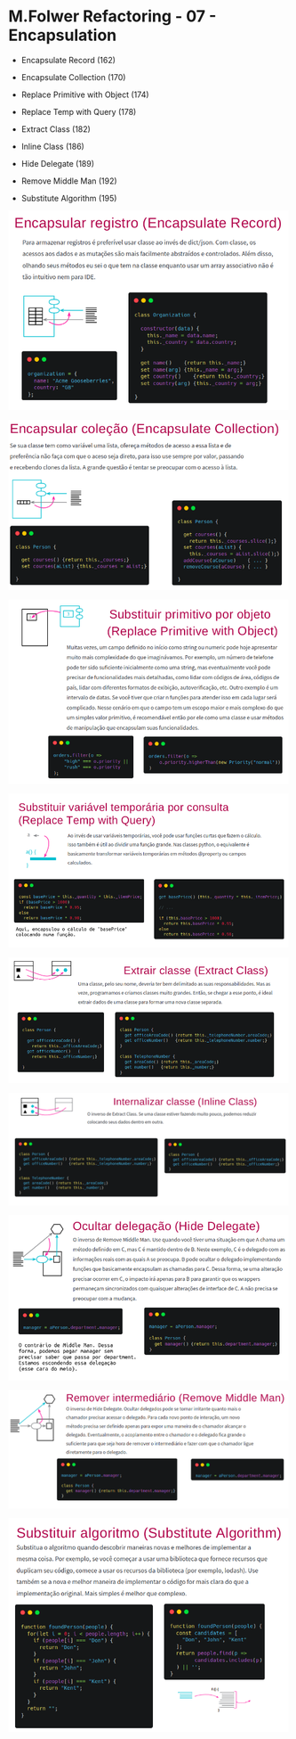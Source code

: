 # M.Folwer Refactoring - 07 - Encapsulation

+ Encapsulate Record (162)

+ Encapsulate Collection (170)

+ Replace Primitive with Object (174)

+ Replace Temp with Query (178)

+ Extract Class (182)

+ Inline Class (186)

+ Hide Delegate (189)

+ Remove Middle Man (192)

+ Substitute Algorithm (195)


![](https://raw.githubusercontent.com/rafanthx13/php-ultimate-notes/main/awesome-books/refactoring-martin-fowler/resume/07/07-01-encapsulateRecord.png)

![](https://raw.githubusercontent.com/rafanthx13/php-ultimate-notes/main/awesome-books/refactoring-martin-fowler/resume/07/07-02-encapsulateCollection.png)

![](https://raw.githubusercontent.com/rafanthx13/php-ultimate-notes/main/awesome-books/refactoring-martin-fowler/resume/07/07-03-replacePrimitiveWithObject.png)

![](https://raw.githubusercontent.com/rafanthx13/php-ultimate-notes/main/awesome-books/refactoring-martin-fowler/resume/07/07-04-replaceTempWithQuery.png)

![](https://raw.githubusercontent.com/rafanthx13/php-ultimate-notes/main/awesome-books/refactoring-martin-fowler/resume/07/07-05-extractClass.png)

![](https://raw.githubusercontent.com/rafanthx13/php-ultimate-notes/main/awesome-books/refactoring-martin-fowler/resume/07/07-06-inlineClass.png)

![](https://raw.githubusercontent.com/rafanthx13/php-ultimate-notes/main/awesome-books/refactoring-martin-fowler/resume/07/07-07-hideDelegate.png)

![](https://raw.githubusercontent.com/rafanthx13/php-ultimate-notes/main/awesome-books/refactoring-martin-fowler/resume/07/07-08-removeMiddleMan.png)

![](https://raw.githubusercontent.com/rafanthx13/php-ultimate-notes/main/awesome-books/refactoring-martin-fowler/resume/07/07-09-substituteAlgorithm.png)

